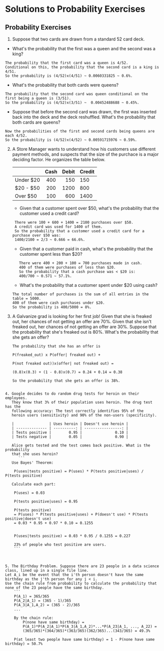 # Solutions to Probability Exercises

## Probability Exercises

1. Suppose that two cards are drawn from a standard 52 card deck.
  * What's the probability that the first was a queen and the second was a king?
  ```
  The probability that the first card was a queen is 4/52.
  Conditional on this, the probability that the second card is a king is 4/51.
  So the probability is (4/52)x(4/51) ~ 0.0060331825 ~ 0.6%.
  ```
  * What's the probability that both cards were queens?
  ```
  The probability that the second card was queen conditional on the first being a queen is (3/51).
  So the probability is (4/52)x(3/51) ~  0.00452488688 ~ 0.45%.
  ```
  * Suppose that before the second card was drawn, the first was inserted back into the deck and the deck reshuffled. What's the probability that both cards are queens?
  ```
  Now the probabilities of the first and second cards being queens are each 4/52.
  So the probability is (4/52)x(4/52) ~ 0.00591715976 ~ 0.59%.
  ```

2. A Store Manager wants to understand how his customers use different payment methods, and suspects that the size of the purchace is a major deciding factor. He organizes the table below.

   |           | Cash | Debit | Credit |
   |-----------|:----:|------:|--------|
   | Under $20 |  400 |   150 | 150    |
   | $20 - $50 |  200 |  1200 | 800    |
   | Over $50  |  100 |   600 | 1400   |

   * Given that a customer spent over $50, what's the probability that the customer used a credit card?
   ```
   	There were 100 + 600 + 1400 = 2100 purchases over $50.
	A credit card was used for 1400 of them.
	So the probability that a customer used a credit card for a purchase over $50 was:
	1400/2100 = 2/3 ~ 0.666 = 66.6%.
   ```
   * Given that a customer paid in cash, what's the probability that the customer spent less than $20?
   ```
      There were 400 + 200 + 100 = 700 purchases made in cash.
      400 of them were purchases of less than $20.
      So the probability that a cash purchase was < $20 is:
      400/700 ~ 0.571 ~ 57.1%.
   ```
   * What's the probability that a customer spent under $20 using cash?
   ```
   The total number of purchases is the sum of all entries in the table = 5000.
   400 of them were cash purchases under $20.
   So the probability is 400/5000 = 8%.
   ```
3. A Galvanize grad is looking for her first job! Given that she is freaked out, her chances of not getting an offer are 70%. Given that she isn't freaked out, her chances of not getting an offer are 30%. Suppose that the probability that she's freaked out is 80%. What's the probability that she gets an offer?
	```
	The probability that she has an offer is 

	P(freaked_out) x P(offer| freaked out) +

	P(not freaked out))x(offer| not freaked out) =

	(0.8)x(0.3) + (1 - 0.8)x(0.7) = 0.24 + 0.14 = 0.38

	So the probability that she gets an offer is 38%.
```

4. Google decides to do random drug tests for heroin on their employees.
   They know that 3% of their population uses heroin. The drug test has the
   following accuracy: The test correctly identifies 95% of the
   heroin users (sensitivity) and 90% of the non-users (specificity).

   |                | Uses heroin | Doesn't use heroin |
   | -------------- | ----------: | -----------------: |
   | Tests positive |        0.95 |               0.10 |
   | Tests negative |        0.05 |               0.90 |

   Alice gets tested and the test comes back positive. What is the probability
   that she uses heroin?
      ```
   Use Bayes' Theorem:

    P(uses|tests positive) = P(uses) * P(tests positive|uses) / P(tests positive)

   Calculate each part:

    P(uses) = 0.03

    P(tests positive|uses) = 0.95

    P(tests positive)
    = P(uses) * P(tests positive|uses) + P(doesn't use) * P(tests positive|doesn't use)
    = 0.03 * 0.95 + 0.97 * 0.10 = 0.1255


    P(uses|tests positive) = 0.03 * 0.95 / 0.1255 = 0.227

    23% of people who test positive are users.
    ```



5. The Birthday Problem. Suppose there are 23 people in a data science class, lined up in a single file line.
Let A_i be the event that the i'th person doesn't have the same birthday as the j'th person for any j < i.
Use the chain rule from probability to calculate the probability that none of the 23 people have the same birthday.
    ```
    P(A_1) = 365/365
    P(A_2|A_1) = (365 - 1)/365
    P(A_3|A_1,A_2) = (365 - 2)/365
    ...

    By the chain rule:
        P(none have same birthday) =
        P(A_1)*P(A_2|A_1)*P(A_3|A_1,A_2)*...*P(A_23|A_1, ..., A_22) =
	    (365/365)*(364/365)*(363/365)(362/365)...(343/365) = 49.3%

	P(at least two people have same birthday) = 1 - P(none have same birthday) = 50.7%
